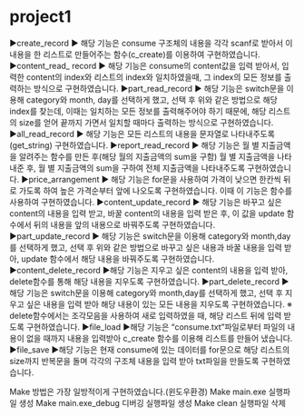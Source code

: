 # project1
▶create_record ▶ 해당 기능은 consume 구조체의 내용을 각각 scanf로 받아서 이 내용을 한 리스트로 만들어주는
함수(c_create)를 이용하여 구현하였습니다.
▶content_read_ record ▶ 해당 기능은 consume의 content값을 입력 받아서, 입력한 content의 index와 리스트의
index와 일치하였을때, 그 index의 모든 정보를 출력하는 방식으로 구현하였습니다.
▶part_read_record ▶ 해당 기능은 switch문을 이용해 category와 month, day를 선택하게 했고, 선택 후 위와 같은
방법으로 해당 index를 찾는데, 이때는 일치하는 모든 정보를 출력해주어야 하기 때문에, 해당 리스트의 size를 얻어
끝까지 가면서 일치할 때마다 출력하는 방식으로 구현하였습니다.
▶all_read_record ▶ 해당 기능은 모든 리스트의 내용을 문자열로 나타내주도록(get_string) 구현하였습니다.
▶report_read_record ▶ 해당 기능은 월 별 지출금액을 알려주는 함수를 만든 후(해당 월의 지출금액의 sum을 구함) 월 별 지출금액을 나타내준 후, 월 별 지출금액의 sum을 구하여 전체 지출금액을 나타내주도록 구현하였습니다.
▶price_arrangement ▶ 해당 기능은 for문을 사용하여 가격이 낮으면 한칸씩 뒤로 가도록 하여 높은 가격순부터
앞에 나오도록 구현하였습니다. 이때 이 기능은 함수를 사용하여 구현하였습니다.
▶content_update_record ▶ 해당 기능은 바꾸고 싶은 content의 내용을 입력 받고, 바꿀 content의 내용을 입력 받은 후, 이 값을 update 함수에서 뒤의 내용을 앞의 내용으로 바꿔주도록 구현하였습니다.
▶part_update_record ▶ 해당 기능은 switch문을 이용해 category와 month,day를 선택하게 했고, 선택 후 위와 같은 방법으로 바꾸고 싶은 내용과 바꿀 내용을 입력 받아, update 함수에서 해당 내용을 바꿔주도록 구현하였습니다.
▶content_delete_record ▶해당 기능은 지우고 싶은 content의 내용을 입력 받아, delete함수를 통해 해당 내용을 지우도록 구현하였습니다.
▶part_delete_record ▶해당 기능은 switch문을 이용해 category와 month,day를 선택하게 했고, 선택 후 지우고 싶은 내용을 입력 받아 해당 내용이 있는 모든 내용을 지우도록 구현하였습니다.
※ delete함수에서는 조각모음을 사용하여 새로 입력하였을 때, 해당 리스트 뒤에 입력 받도록 구현하였습니다.
▶file_load ▶해당 기능은 “consume.txt”파일로부터 파일의 내용이 없을 때까지 내용을 입력받아 c_create 함수를 이용해 리스트를 만들어 냈습니다.
▶file_save ▶해당 기능은 현재 consume에 있는 데이터를 for문으로 해당 리스트의 size까지 반복문을 돌며 각각의 구조체 내용을 입력 받아 txt파일을 만들도록 구현하였습니다.

Make 방법은 가장 일방적이게 구현하였습니다.(윈도우환경)
Make main.exe 실행파일 생성
Make main.exe_debug 디버깅 실행파일 생성
Make clean 실행파일 삭제
